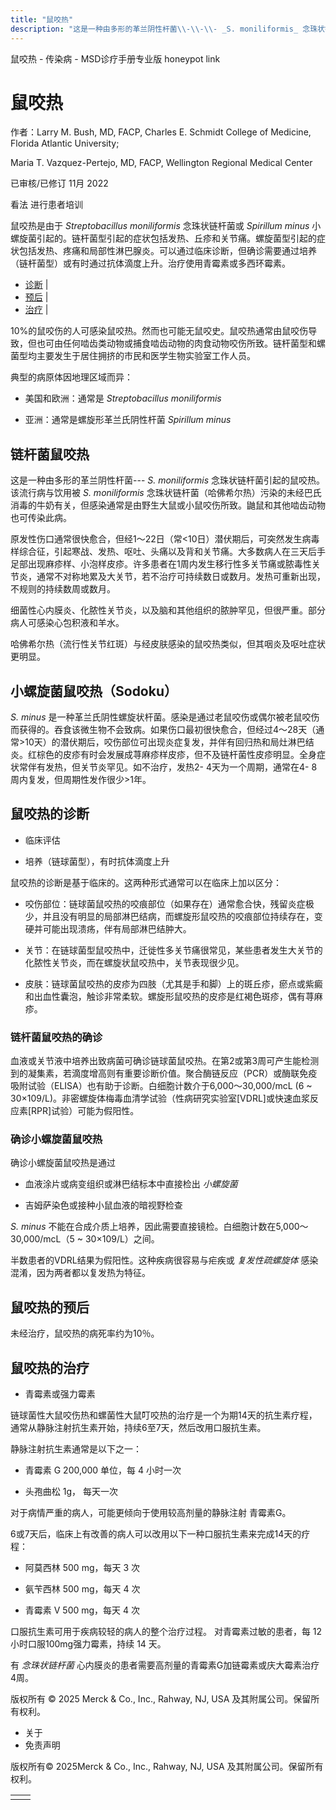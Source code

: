 ```yaml
---
title: "鼠咬热"
description: "这是一种由多形的革兰阴性杆菌\\-\\-\\- _S. moniliformis_ 念珠状链杆菌引起的鼠咬热。该流行病与饮用被 _S. moniliformis_ 念珠状链杆菌（哈佛希尔热）污染的未经巴氏消毒的牛奶有关，但感染通常是由野生大鼠或小鼠咬伤所致。鼬鼠和其他啮齿动物也可传染此病。"
---
```


﻿鼠咬热 \- 传染病 \- MSD诊疗手册专业版 honeypot link

# 鼠咬热

作者：Larry M. Bush, MD, FACP, Charles E. Schmidt College of Medicine, Florida Atlantic University;

Maria T. Vazquez-Pertejo, MD, FACP, Wellington Regional Medical Center

已审核/已修订 11月 2022

看法 进行患者培训

鼠咬热是由于 _Streptobacillus moniliformis_ 念珠状链杆菌或 _Spirillum minus_ 小螺旋菌引起的。链杆菌型引起的症状包括发热、丘疹和关节痛。螺旋菌型引起的症状包括发热、疼痛和局部性淋巴腺炎。可以通过临床诊断，但确诊需要通过培养（链杆菌型）或有时通过抗体滴度上升。治疗使用青霉素或多西环霉素。

- [诊断](#诊断_v42596680_zh) \|
- [预后](#预后_v42596712_zh) \|
- [治疗](#治疗_v42596715_zh) \|

10%的鼠咬伤的人可感染鼠咬热。然而也可能无鼠咬史。鼠咬热通常由鼠咬伤导致，但也可由任何啮齿类动物或捕食啮齿动物的肉食动物咬伤所致。链杆菌型和螺菌型均主要发生于居住拥挤的市民和医学生物实验室工作人员。

典型的病原体因地理区域而异：

- 美国和欧洲：通常是 _Streptobacillus moniliformis_

- 亚洲：通常是螺旋形革兰氏阴性杆菌 _Spirillum minus_


## 链杆菌鼠咬热

这是一种由多形的革兰阴性杆菌\-\-\- _S. moniliformis_ 念珠状链杆菌引起的鼠咬热。该流行病与饮用被 _S. moniliformis_ 念珠状链杆菌（哈佛希尔热）污染的未经巴氏消毒的牛奶有关，但感染通常是由野生大鼠或小鼠咬伤所致。鼬鼠和其他啮齿动物也可传染此病。

原发性伤口通常很快愈合，但经1～22日（常<10日）潜伏期后，可突然发生病毒样综合征，引起寒战、发热、呕吐、头痛以及背和关节痛。大多数病人在三天后手足部出现麻疹样、小泡样皮疹。许多患者在1周内发生移行性多关节痛或脓毒性关节炎，通常不对称地累及大关节，若不治疗可持续数日或数月。发热可重新出现，不规则的持续数周或数月。

细菌性心内膜炎、化脓性关节炎，以及脑和其他组织的脓肿罕见，但很严重。部分病人可感染心包积液和羊水。

哈佛希尔热（流行性关节红斑）与经皮肤感染的鼠咬热类似，但其咽炎及呕吐症状更明显。

## 小螺旋菌鼠咬热（Sodoku）

_S. minus_ 是一种革兰氏阴性螺旋状杆菌。感染是通过老鼠咬伤或偶尔被老鼠咬伤而获得的。吞食该微生物不会致病。如果伤口最初很快愈合，但经过4～28天（通常>10天）的潜伏期后，咬伤部位可出现炎症复发，并伴有回归热和局灶淋巴结炎。红棕色的皮疹有时会发展成荨麻疹样皮疹，但不及链杆菌性皮疹明显。全身症状常伴有发热，但关节炎罕见。如不治疗，发热2- 4天为一个周期，通常在4- 8周内复发，但周期性发作很少>1年。

## 鼠咬热的诊断

- 临床评估

- 培养（链球菌型），有时抗体滴度上升


鼠咬热的诊断是基于临床的。这两种形式通常可以在临床上加以区分：

- 咬伤部位：链球菌鼠咬热的咬痕部位（如果存在）通常愈合快，残留炎症极少，并且没有明显的局部淋巴结病，而螺旋形鼠咬热的咬痕部位持续存在，变硬并可能出现溃疡，伴有局部淋巴结肿大。

- 关节：在链球菌型鼠咬热中，迁徙性多关节痛很常见，某些患者发生大关节的化脓性关节炎，而在螺旋状鼠咬热中，关节表现很少见。

- 皮肤：链球菌鼠咬热的皮疹为四肢（尤其是手和脚）上的斑丘疹，瘀点或紫癜和出血性囊泡，触诊非常柔软。螺旋形鼠咬热的皮疹是红褐色斑疹，偶有荨麻疹。


### 链杆菌鼠咬热的确诊

血液或关节液中培养出致病菌可确诊链球菌鼠咬热。在第2或第3周可产生能检测到的凝集素，若滴度增高则有重要诊断价值。聚合酶链反应（PCR）或酶联免疫吸附试验（ELISA）也有助于诊断。白细胞计数介于6,000～30,000/mcL (6 ~ 30×109/L)。非密螺旋体梅毒血清学试验（性病研究实验室\[VDRL\]或快速血浆反应素\[RPR\]试验）可能为假阳性。

### 确诊小螺旋菌鼠咬热

确诊小螺旋菌鼠咬热是通过

- 血液涂片或病变组织或淋巴结标本中直接检出 _小螺旋菌_

- 吉姆萨染色或接种小鼠血液的暗视野检查


_S. minus_ 不能在合成介质上培养，因此需要直接镜检。白细胞计数在5,000～30,000/mcL（5 ~ 30×109/L）之间。

半数患者的VDRL结果为假阳性。这种疾病很容易与疟疾或 _复发性疏螺旋体_ 感染混淆，因为两者都以复发热为特征。

## 鼠咬热的预后

未经治疗，鼠咬热的病死率约为10％。

## 鼠咬热的治疗

- 青霉素或强力霉素


链球菌性大鼠咬伤热和螺菌性大鼠叮咬热的治疗是一个为期14天的抗生素疗程，通常从静脉注射抗生素开始，持续6至7天，然后改用口服抗生素。

静脉注射抗生素通常是以下之一：

- 青霉素 G 200,000 单位，每 4 小时一次

- 头孢曲松 1g， 每天一次


对于病情严重的病人，可能更倾向于使用较高剂量的静脉注射 青霉素G。

6或7天后，临床上有改善的病人可以改用以下一种口服抗生素来完成14天的疗程：

- 阿莫西林 500 mg，每天 3 次

- 氨苄西林 500 mg，每天 4 次

- 青霉素 V 500 mg，每天 4 次


口服抗生素可用于疾病较轻的病人的整个治疗过程。 对青霉素过敏的患者，每 12 小时口服100mg强力霉素，持续 14 天。

有 _念珠状链杆菌_ 心内膜炎的患者需要高剂量的青霉素G加链霉素或庆大霉素治疗 4周。



版权所有 © 2025
Merck & Co., Inc., Rahway, NJ, USA 及其附属公司。保留所有权利。

- 关于
- 免责声明

版权所有© 2025Merck & Co., Inc., Rahway, NJ, USA 及其附属公司。保留所有权利。

|     |     |
| --- | --- |
|  |  |